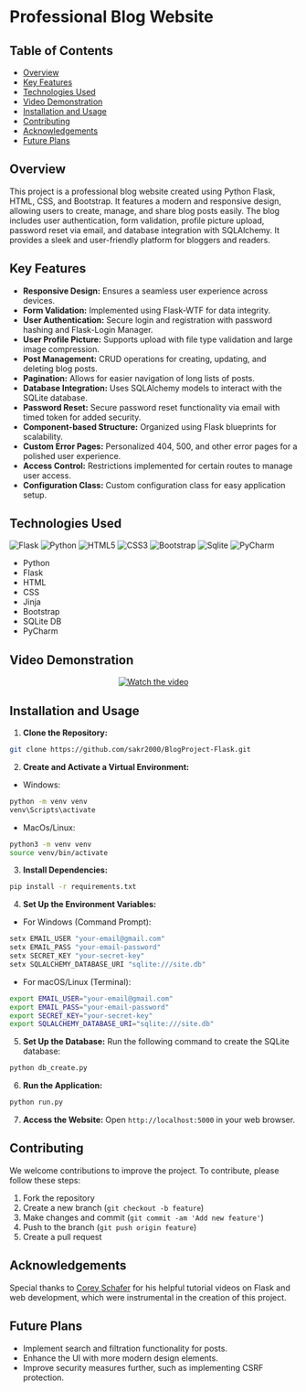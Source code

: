 # Professional Blog Website

## Table of Contents

- [Overview](#overview)
- [Key Features](#key-features)
- [Technologies Used](#technologies-used)
- [Video Demonstration](#video-demonstration)
- [Installation and Usage](#installation-and-usage)
- [Contributing](#contributing)
- [Acknowledgements](#acknowledgements)
- [Future Plans](#future-plans)

## Overview

This project is a professional blog website created using Python Flask, HTML, CSS, and Bootstrap. It features a modern and responsive design, allowing users to create, manage, and share blog posts easily. The blog includes user authentication, form validation, profile picture upload, password reset via email, and database integration with SQLAlchemy. It provides a sleek and user-friendly platform for bloggers and readers.

## Key Features

- **Responsive Design:** Ensures a seamless user experience across devices.
- **Form Validation:** Implemented using Flask-WTF for data integrity.
- **User Authentication:** Secure login and registration with password hashing and Flask-Login Manager.
- **User Profile Picture:** Supports upload with file type validation and large image compression.
- **Post Management:** CRUD operations for creating, updating, and deleting blog posts.
- **Pagination:** Allows for easier navigation of long lists of posts.
- **Database Integration:** Uses SQLAlchemy models to interact with the SQLite database.
- **Password Reset:** Secure password reset functionality via email with timed token for added security.
- **Component-based Structure:** Organized using Flask blueprints for scalability.
- **Custom Error Pages:** Personalized 404, 500, and other error pages for a polished user experience.
- **Access Control:** Restrictions implemented for certain routes to manage user access.
- **Configuration Class:** Custom configuration class for easy application setup.

## Technologies Used

![Flask](https://img.shields.io/badge/Flask-000000?style=for-the-badge&logo=flask&logoColor=white)
![Python](https://img.shields.io/badge/Python-FFD43B?style=for-the-badge&logo=python&logoColor=blue)
![HTML5](https://img.shields.io/badge/HTML5-E34F26?style=for-the-badge&logo=html5&logoColor=white)
![CSS3](https://img.shields.io/badge/CSS3-1572B6?style=for-the-badge&logo=css3&logoColor=white)
![Bootstrap](https://img.shields.io/badge/Bootstrap-563D7C?style=for-the-badge&logo=bootstrap&logoColor=white)
![Sqlite](https://img.shields.io/badge/Sqlite-003B57?style=for-the-badge&logo=sqlite&logoColor=white)
![PyCharm](https://img.shields.io/badge/PyCharm-000000.svg?&style=for-the-badge&logo=PyCharm&logoColor=white)

- Python
- Flask
- HTML
- CSS
- Jinja
- Bootstrap
- SQLite DB
- PyCharm

## Video Demonstration

<div align="center">

[![Watch the video](https://img.youtube.com/vi/nN33B2KiL40/0.jpg)](https://www.youtube.com/watch?v=nN33B2KiL40)

</div>

## Installation and Usage

1. **Clone the Repository:**

```bash
git clone https://github.com/sakr2000/BlogProject-Flask.git
```

2. **Create and Activate a Virtual Environment:**

- Windows:

```bash
python -m venv venv
venv\Scripts\activate
```

- MacOs/Linux:

```bash
python3 -m venv venv
source venv/bin/activate
```

3. **Install Dependencies:**

```bash
pip install -r requirements.txt
```

4. **Set Up the Environment Variables:**

- For Windows (Command Prompt):

```bash
setx EMAIL_USER "your-email@gmail.com"
setx EMAIL_PASS "your-email-password"
setx SECRET_KEY "your-secret-key"
setx SQLALCHEMY_DATABASE_URI "sqlite:///site.db"
```

- For macOS/Linux (Terminal):

```bash
export EMAIL_USER="your-email@gmail.com"
export EMAIL_PASS="your-email-password"
export SECRET_KEY="your-secret-key"
export SQLALCHEMY_DATABASE_URI="sqlite:///site.db"
```

5. **Set Up the Database:** Run the following command to create the SQLite database:

```bash
python db_create.py
```

6. **Run the Application:**

```bash
python run.py
```

7. **Access the Website:** Open `http://localhost:5000` in your web browser.

## Contributing

We welcome contributions to improve the project. To contribute, please follow these steps:

1. Fork the repository
2. Create a new branch (`git checkout -b feature`)
3. Make changes and commit (`git commit -am 'Add new feature'`)
4. Push to the branch (`git push origin feature`)
5. Create a pull request

## Acknowledgements

Special thanks to [Corey Schafer](https://www.youtube.com/user/schafer5) for his helpful tutorial videos on Flask and web development, which were instrumental in the creation of this project.

## Future Plans

- Implement search and filtration functionality for posts.
- Enhance the UI with more modern design elements.
- Improve security measures further, such as implementing CSRF protection.
